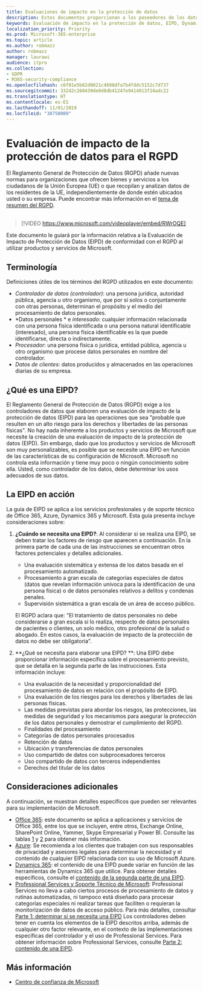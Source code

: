 ```yaml
---
title: Evaluaciones de impacto en la protección de datos
description: Estos documentos proporcionan a los poseedores de los datos información que les permitirá determinar si se necesita un EIPD y, en ese caso, qué detalles incluir.
keywords: Evaluación de impacto en la protección de datos, EIPD, Dynamics 365, Servicios profesionales de Microsoft, Microsoft 365, documentación de Microsoft 365, RGPD
localization_priority: Priority
ms.prod: Microsoft-365-enterprise
ms.topic: article
ms.author: robmazz
author: robmazz
manager: laurawi
audience: itpro
ms.collection:
- GDPR
- M365-security-compliance
ms.openlocfilehash: c6f01e5b82d0021c4698dfa7b4fddc5152c7d737
ms.sourcegitcommit: 33242c260439de0d8db41247e9414913f24adc22
ms.translationtype: HT
ms.contentlocale: es-ES
ms.lasthandoff: 11/01/2019
ms.locfileid: "38750009"
---
```

# <a name="data-protection-impact-assessment-for-the-gdpr"></a>Evaluación de impacto de la protección de datos para el RGPD

El Reglamento General de Protección de Datos (RGPD) añade nuevas normas para organizaciones que ofrecen bienes y servicios a los ciudadanos de la Unión Europea (UE) o que recopilan y analizan datos de los residentes de la UE, independientemente de donde estén ubicados usted o su empresa. Puede encontrar más información en el [tema de resumen del RGPD](gdpr.md). <br><br>

> [!VIDEO https://www.microsoft.com/videoplayer/embed/RWrOQE] 

Este documento le guiará por la información relativa a la Evaluación de Impacto de Protección de Datos (EIPD) de conformidad con el RGPD al utilizar productos y servicios de Microsoft.

## <a name="terminology"></a>Terminología

Definiciones útiles de los términos del RGPD utilizados en este documento:

- *Controlador de datos (controlador)*: una persona jurídica, autoridad pública, agencia u otro organismo, que por sí solos o conjuntamente con otras personas, determinan el propósito y el medio del procesamiento de datos personales.  
- *Datos personales * e *interesado*: cualquier información relacionada con una persona física identificada o una persona natural identificable (interesado), una persona física identificable es la que puede identificarse, directa o indirectamente.  
- *Procesador*: una persona física o jurídica, entidad pública, agencia u otro organismo que procese datos personales en nombre del controlador.  
- *Datos de clientes*: datos producidos y almacenados en las operaciones diarias de su empresa.

## <a name="what-is-a-dpia"></a>¿Qué es una EIPD?

El Reglamento General de Protección de Datos (RGPD) exige a los controladores de datos que elaboren una evaluación de impacto de la protección de datos (EIPD) para las operaciones que sea "probable que resulten en un alto riesgo para los derechos y libertades de las personas físicas". No hay nada inherente a los productos y servicios de Microsoft que necesite la creación de una evaluación de impacto de la protección de datos (EIPD). Sin embargo, dado que los productos y servicios de Microsoft son muy personalizables, es posible que se necesite una EIPD en función de las características de su configuración de Microsoft. Microsoft no controla esta información y tiene muy poco o ningún conocimiento sobre ella. Usted, como controlador de los datos, debe determinar los usos adecuados de sus datos.

## <a name="dpia-in-action"></a>La EIPD en acción

La guía de EIPD se aplica a los servicios profesionales y de soporte técnico de Office 365, Azure, Dynamics 365 y Microsoft. Esta guía presenta incluye consideraciones sobre:

1. **¿Cuándo se necesita una EIPD?**: Al considerar si se realiza una EIPD, se deben tratar los factores de riesgo que aparecen a continuación. En la primera parte de cada una de las instrucciones se encuentran otros factores potenciales y detalles adicionales.  

    - Una evaluación sistemática y extensa de los datos basada en el procesamiento automatizado.  
    - Procesamiento a gran escala de categorías especiales de datos (datos que revelan información unívoca para la identificación de una persona física) o de datos personales relativos a delitos y condenas penales.
    - Supervisión sistemática a gran escala de un área de acceso público.

    El RGPD aclara que: "El tratamiento de datos personales no debe considerarse a gran escala si lo realiza, respecto de datos personales de pacientes o clientes, un solo médico, otro profesional de la salud o abogado. En estos casos, la evaluación de impacto de la protección de datos no debe ser obligatoria".

2. **¿Qué se necesita para elaborar una EIPD? **: Una EIPD debe proporcionar información específica sobre el procesamiento previsto, que se detalla en la segunda parte de las instrucciones. Esta información incluye:

    - Una evaluación de la necesidad y proporcionalidad del procesamiento de datos en relación con el propósito de EIPD.  
    - Una evaluación de los riesgos para los derechos y libertades de las personas físicas.
    - Las medidas previstas para abordar los riesgos, las protecciones, las medidas de seguridad y los mecanismos para asegurar la protección de los datos personales y demostrar el cumplimiento del RGPD.
    - Finalidades del procesamiento  
    - Categorías de datos personales procesados  
    - Retención de datos  
    - Ubicación y transferencias de datos personales  
    - Uso compartido de datos con subprocesadores terceros  
    - Uso compartido de datos con terceros independientes  
    - Derechos del titular de los datos

## <a name="additional-considerations"></a>Consideraciones adicionales

A continuación, se muestran detalles específicos que pueden ser relevantes para su implementación de Microsoft.

- [Office 365](gdpr-dpia-office365.md): este documento se aplica a aplicaciones y servicios de Office 365, entre los que se incluyen, entre otros, Exchange Online, SharePoint Online, Yammer, Skype Empresarial y Power BI. Consulte las tablas [1](https://docs.microsoft.com/microsoft-365/compliance/gdpr-dpia-office365#part-1--determining-whether-a-dpia-is-needed) y [2](https://docs.microsoft.com/microsoft-365/compliance/gdpr-dpia-office365#part-2--contents-of-a-dpia) para obtener más información.  
- [Azure](gdpr-dpia-azure.md): Se recomienda a los clientes que trabajen con sus responsables de privacidad y asesores legales para determinar la necesidad y el contenido de cualquier EIPD relacionada con su uso de Microsoft Azure.  
- [Dynamics 365](gdpr-dpia-dynamics.md): el contenido de una EIPD puede variar en función de las herramientas de Dynamics 365 que utilice. Para obtener detalles específicos, consulte el [contenido de la segunda parte de una EIPD](https://docs.microsoft.com/microsoft-365/compliance/gdpr-dpia-dynamics#part-2--contents-of-a-dpia).
- [Professional Services y Soporte Técnico de Microsoft](gdpr-dpia-prof-services.md): Professional Services no lleva a cabo ciertos procesos de procesamiento de datos y rutinas automatizadas, ni tampoco está diseñado para procesar categorías especiales ni realizar tareas que faciliten o requieran la monitorización de datos de acceso público. Para más detalles, consultar [Parte 1: determinar si se necesita una EIPD](https://docs.microsoft.com/microsoft-365/compliance/gdpr-dpia-prof-services#part-1--determining-whether-a-dpia-is-needed) Los controladores deben tener en cuenta los elementos de la EIPD descritos arriba, además de cualquier otro factor relevante, en el contexto de las implementaciones específicas del controlador y el uso de Professional Services. Para obtener información sobre Professional Services, consulte [Parte 2: contenido de una EIPD](https://docs.microsoft.com/microsoft-365/compliance/gdpr-dpia-prof-services#part-2--contents-of-a-dpia).

## <a name="learn-more"></a>Más información

- [Centro de confianza de Microsoft](https://www.microsoft.com/TrustCenter/Privacy/gdpr/default.aspx)
